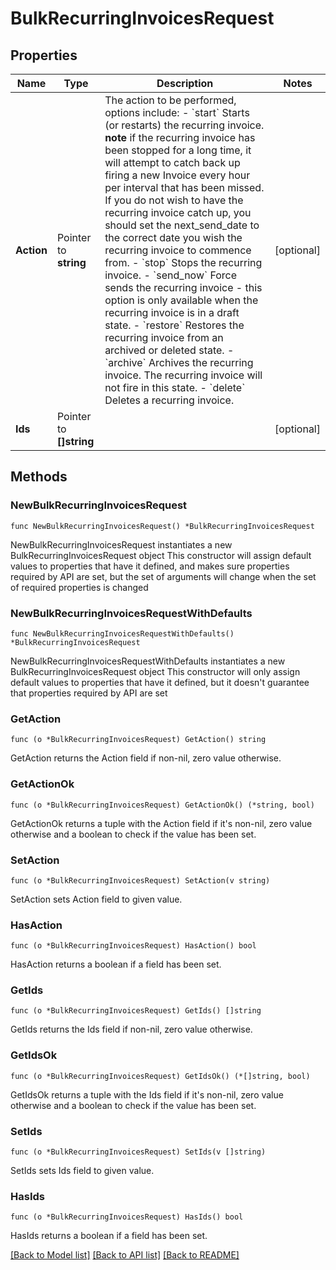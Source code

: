 # BulkRecurringInvoicesRequest

## Properties

Name | Type | Description | Notes
------------ | ------------- | ------------- | -------------
**Action** | Pointer to **string** | The action to be performed, options include:   - &#x60;start&#x60;     Starts (or restarts) the recurring invoice. **note** if the recurring invoice has been stopped for a long time, it will attempt to catch back up firing a new Invoice every hour per interval that has been missed.     If you do not wish to have the recurring invoice catch up, you should set the next_send_date to the correct date you wish the recurring invoice to commence from. - &#x60;stop&#x60;     Stops the recurring invoice.  - &#x60;send_now&#x60;     Force sends the recurring invoice - this option is only available when the recurring invoice is in a draft state.   - &#x60;restore&#x60;     Restores the recurring invoice from an archived or deleted state. - &#x60;archive&#x60;     Archives the recurring invoice. The recurring invoice will not fire in this state. - &#x60;delete&#x60;     Deletes a recurring invoice.    | [optional] 
**Ids** | Pointer to **[]string** |  | [optional] 

## Methods

### NewBulkRecurringInvoicesRequest

`func NewBulkRecurringInvoicesRequest() *BulkRecurringInvoicesRequest`

NewBulkRecurringInvoicesRequest instantiates a new BulkRecurringInvoicesRequest object
This constructor will assign default values to properties that have it defined,
and makes sure properties required by API are set, but the set of arguments
will change when the set of required properties is changed

### NewBulkRecurringInvoicesRequestWithDefaults

`func NewBulkRecurringInvoicesRequestWithDefaults() *BulkRecurringInvoicesRequest`

NewBulkRecurringInvoicesRequestWithDefaults instantiates a new BulkRecurringInvoicesRequest object
This constructor will only assign default values to properties that have it defined,
but it doesn't guarantee that properties required by API are set

### GetAction

`func (o *BulkRecurringInvoicesRequest) GetAction() string`

GetAction returns the Action field if non-nil, zero value otherwise.

### GetActionOk

`func (o *BulkRecurringInvoicesRequest) GetActionOk() (*string, bool)`

GetActionOk returns a tuple with the Action field if it's non-nil, zero value otherwise
and a boolean to check if the value has been set.

### SetAction

`func (o *BulkRecurringInvoicesRequest) SetAction(v string)`

SetAction sets Action field to given value.

### HasAction

`func (o *BulkRecurringInvoicesRequest) HasAction() bool`

HasAction returns a boolean if a field has been set.

### GetIds

`func (o *BulkRecurringInvoicesRequest) GetIds() []string`

GetIds returns the Ids field if non-nil, zero value otherwise.

### GetIdsOk

`func (o *BulkRecurringInvoicesRequest) GetIdsOk() (*[]string, bool)`

GetIdsOk returns a tuple with the Ids field if it's non-nil, zero value otherwise
and a boolean to check if the value has been set.

### SetIds

`func (o *BulkRecurringInvoicesRequest) SetIds(v []string)`

SetIds sets Ids field to given value.

### HasIds

`func (o *BulkRecurringInvoicesRequest) HasIds() bool`

HasIds returns a boolean if a field has been set.


[[Back to Model list]](../README.md#documentation-for-models) [[Back to API list]](../README.md#documentation-for-api-endpoints) [[Back to README]](../README.md)


